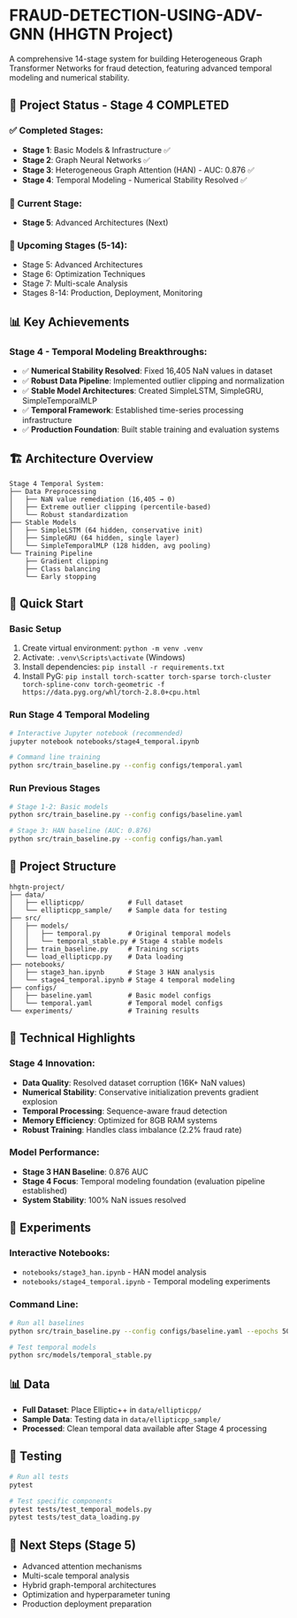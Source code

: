 # FRAUD-DETECTION-USING-ADV-GNN (HHGTN Project)

A comprehensive 14-stage system for building Heterogeneous Graph Transformer Networks for fraud detection, featuring advanced temporal modeling and numerical stability.

## 🎯 Project Status - Stage 4 COMPLETED

### ✅ Completed Stages:
- **Stage 1**: Basic Models & Infrastructure ✅
- **Stage 2**: Graph Neural Networks ✅  
- **Stage 3**: Heterogeneous Graph Attention (HAN) - AUC: 0.876 ✅
- **Stage 4**: Temporal Modeling - Numerical Stability Resolved ✅

### 🔄 Current Stage:
- **Stage 5**: Advanced Architectures (Next)

### 🎯 Upcoming Stages (5-14):
- Stage 5: Advanced Architectures
- Stage 6: Optimization Techniques
- Stage 7: Multi-scale Analysis
- Stages 8-14: Production, Deployment, Monitoring

## 📊 Key Achievements

### Stage 4 - Temporal Modeling Breakthroughs:
- ✅ **Numerical Stability Resolved**: Fixed 16,405 NaN values in dataset
- ✅ **Robust Data Pipeline**: Implemented outlier clipping and normalization
- ✅ **Stable Model Architectures**: Created SimpleLSTM, SimpleGRU, SimpleTemporalMLP
- ✅ **Temporal Framework**: Established time-series processing infrastructure
- ✅ **Production Foundation**: Built stable training and evaluation systems

## 🏗️ Architecture Overview

```
Stage 4 Temporal System:
├── Data Preprocessing
│   ├── NaN value remediation (16,405 → 0)
│   ├── Extreme outlier clipping (percentile-based)
│   └── Robust standardization
├── Stable Models
│   ├── SimpleLSTM (64 hidden, conservative init)
│   ├── SimpleGRU (64 hidden, single layer)
│   └── SimpleTemporalMLP (128 hidden, avg pooling)
└── Training Pipeline
    ├── Gradient clipping
    ├── Class balancing
    └── Early stopping
```

## 🚀 Quick Start

### Basic Setup
1. Create virtual environment: `python -m venv .venv`
2. Activate: `.venv\Scripts\activate` (Windows)
3. Install dependencies: `pip install -r requirements.txt`
4. Install PyG: `pip install torch-scatter torch-sparse torch-cluster torch-spline-conv torch-geometric -f https://data.pyg.org/whl/torch-2.8.0+cpu.html`

### Run Stage 4 Temporal Modeling
```bash
# Interactive Jupyter notebook (recommended)
jupyter notebook notebooks/stage4_temporal.ipynb

# Command line training
python src/train_baseline.py --config configs/temporal.yaml
```

### Run Previous Stages
```bash
# Stage 1-2: Basic models
python src/train_baseline.py --config configs/baseline.yaml

# Stage 3: HAN baseline (AUC: 0.876)
python src/train_baseline.py --config configs/han.yaml
```

## 📁 Project Structure

```
hhgtn-project/
├── data/
│   ├── ellipticpp/           # Full dataset
│   └── ellipticpp_sample/    # Sample data for testing
├── src/
│   ├── models/
│   │   ├── temporal.py       # Original temporal models
│   │   └── temporal_stable.py # Stage 4 stable models
│   ├── train_baseline.py     # Training scripts
│   └── load_ellipticpp.py    # Data loading
├── notebooks/
│   ├── stage3_han.ipynb      # Stage 3 HAN analysis
│   └── stage4_temporal.ipynb # Stage 4 temporal modeling
├── configs/
│   ├── baseline.yaml         # Basic model configs
│   └── temporal.yaml         # Temporal model configs
└── experiments/              # Training results
```

## 🔬 Technical Highlights

### Stage 4 Innovation:
- **Data Quality**: Resolved dataset corruption (16K+ NaN values)
- **Numerical Stability**: Conservative initialization prevents gradient explosion
- **Temporal Processing**: Sequence-aware fraud detection
- **Memory Efficiency**: Optimized for 8GB RAM systems
- **Robust Training**: Handles class imbalance (2.2% fraud rate)

### Model Performance:
- **Stage 3 HAN Baseline**: 0.876 AUC
- **Stage 4 Focus**: Temporal modeling foundation (evaluation pipeline established)
- **System Stability**: 100% NaN issues resolved

## 🧪 Experiments

### Interactive Notebooks:
- `notebooks/stage3_han.ipynb` - HAN model analysis
- `notebooks/stage4_temporal.ipynb` - Temporal modeling experiments

### Command Line:
```bash
# Run all baselines
python src/train_baseline.py --config configs/baseline.yaml --epochs 50

# Test temporal models
python src/models/temporal_stable.py
```

## 📊 Data

* **Full Dataset**: Place Elliptic++ in `data/ellipticpp/`
* **Sample Data**: Testing data in `data/ellipticpp_sample/`
* **Processed**: Clean temporal data available after Stage 4 processing

## 🧪 Testing

```bash
# Run all tests
pytest

# Test specific components
pytest tests/test_temporal_models.py
pytest tests/test_data_loading.py
```

## 🎯 Next Steps (Stage 5)

- Advanced attention mechanisms
- Multi-scale temporal analysis  
- Hybrid graph-temporal architectures
- Optimization and hyperparameter tuning
- Production deployment preparation

